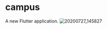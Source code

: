 # campus

A new Flutter application.
![20200727_145827](https://user-images.githubusercontent.com/32811341/88526873-1fd4fa80-d01a-11ea-928d-4acb82f841a1.jpg)
